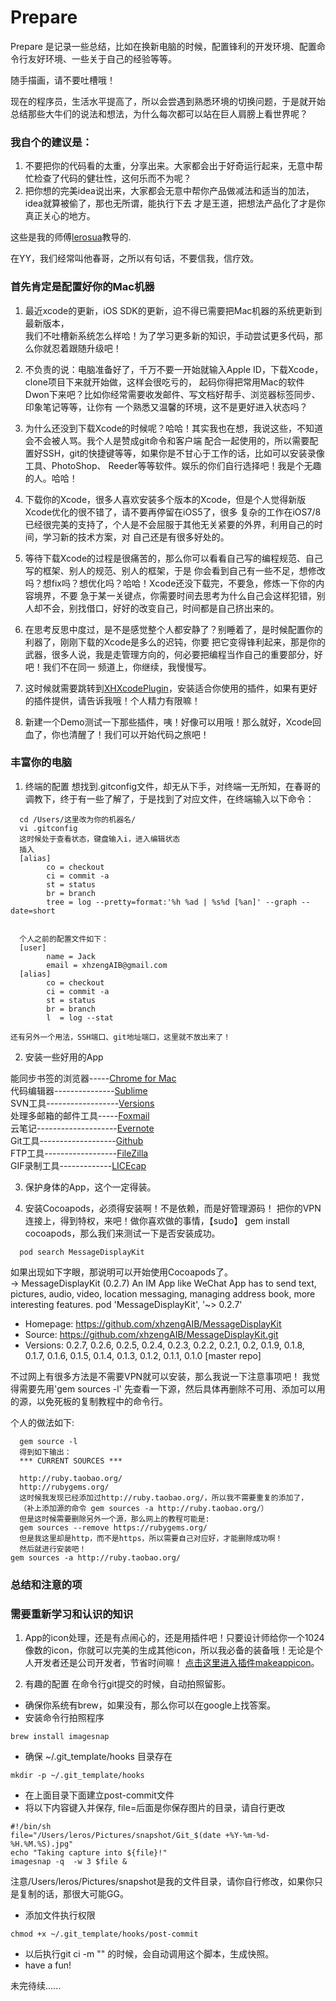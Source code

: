 Prepare
=======

Prepare 是记录一些总结，比如在换新电脑的时候，配置锋利的开发环境、配置命令行友好环境、一些关于自己的经验等等。

随手描画，请不要吐槽哦！

现在的程序员，生活水平提高了，所以会尝遇到熟悉环境的切换问题，于是就开始总结那些大牛们的说法和想法，为什么每次都可以站在巨人肩膀上看世界呢？       

### 我自个的建议是：
1. 不要把你的代码看的太重，分享出来。大家都会出于好奇运行起来，无意中帮忙检查了代码的健壮性，这何乐而不为呢？                      
2. 把你想的完美idea说出来，大家都会无意中帮你产品做减法和适当的加法，idea就算被偷了，那也无所谓，能执行下去         才是王道，把想法产品化了才是你真正关心的地方。

这些是我的师傅[lerosua](https://github.com/lerosua)教导的.

在YY，我们经常叫他春哥，之所以有句话，不要信我，信疗效。

### 首先肯定是配置好你的Mac机器
1. 最近xcode的更新，iOS SDK的更新，迫不得已需要把Mac机器的系统更新到最新版本，         
我们不吐槽新系统怎么样哈！为了学习更多新的知识，手动尝试更多代码，那么你就忍着跟随升级吧！

2. 不负责的说：电脑准备好了，千万不要一开始就输入Apple ID，下载Xcode，clone项目下来就开始做，这样会很吃亏的，      起码你得把常用Mac的软件Dwon下来吧？比如你经常需要收发邮件、写文档好帮手、浏览器标签同步、印象笔记等等，让你有        一个熟悉又温馨的环境，这不是更好进入状态吗？                

3. 为什么还没到下载Xcode的时候呢？哈哈！其实我也在想，我说这些，不知道会不会被人骂。我个人是赞成git命令和客户端     配合一起使用的，所以需要配置好SSH，git的快捷键等等，如果你是不甘心于工作的话，比如可以安装录像工具、PhotoShop、      Reeder等等软件。娱乐的你们自行选择吧！我是个无趣的人。哈哈！             

4. 下载你的Xcode，很多人喜欢安装多个版本的Xcode，但是个人觉得新版Xcode优化的很不错了，请不要再停留在iOS5了，很多     复杂的工作在iOS7/8已经很完美的支持了，个人是不会屈服于其他无关紧要的外界，利用自己的时间，学习新的技术方案，对       自己还是有很多好处的。

5. 等待下载Xcode的过程是很痛苦的，那么你可以看看自己写的编程规范、自己写的框架、别人的规范、别人的框架，于是         你会看到自己有一些不足，想修改吗？想fix吗？想优化吗？哈哈！Xcode还没下载完，不要急，修炼一下你的内容境界，不要       急于某一关键点，你需要时间去思考为什么自己会这样犯错，别人却不会，别找借口，好好的改变自己，时间都是自己挤出来的。                 
6. 在思考反思中度过，是不是感觉整个人都安静了？别睡着了，是时候配置你的利器了，刚刚下载的Xcode是多么的迟钝，你要    把它变得锋利起来，那是你的武器，很多人说，我是走管理方向的，何必要把编程当作自己的重要部分，好吧！我们不在同一       频道上，你继续，我慢慢写。

7. 这时候就需要跳转到[XHXcodePlugin](https://github.com/xhzengAIB/XHXcodePlugin)，安装适合你使用的插件，如果有更好的插件提供，请告诉我哦！个人精力有限嘛！

8. 新建一个Demo测试一下那些插件，咦！好像可以用哦！那么就好，Xcode回血了，你也清醒了！我们可以开始代码之旅吧！

### 丰富你的电脑

1. 终端的配置
想找到.gitconfig文件，却无从下手，对终端一无所知，在春哥的调教下，终于有一些了解了，于是找到了对应文件，在终端输入以下命令：
````objc
  cd /Users/这里改为你的机器名/
  vi .gitconfig
  这时候处于查看状态，键盘输入i，进入编辑状态
  插入
  [alias]
        co = checkout
        ci = commit -a
        st = status
        br = branch
        tree = log --pretty=format:'%h %ad | %s%d [%an]' --graph --date=short


  个人之前的配置文件如下：
  [user]
        name = Jack
        email = xhzengAIB@gmail.com
  [alias]
        co = checkout
        ci = commit -a
        st = status
        br = branch
        l  = log --stat

还有另外一个用法，SSH端口、git地址端口，这里就不放出来了！
````

2. 安装一些好用的App

能同步书签的浏览器-----[Chrome for Mac](https://www.google.com/intl/en/chrome/browser/desktop/index.html)                    
代码编辑器---------------[Sublime](http://www.sublimetext.com/)                    
SVN工具------------------[Versions](http://versionsapp.com/)                    
处理多邮箱的邮件工具-----[Foxmail](https://itunes.apple.com/cn/app/foxmail/id617950461?mt=12)             
云笔记--------------------[Evernote](https://www.yinxiang.com/download/)                  
Git工具-------------------[Github](https://mac.github.com/)                    
FTP工具------------------[FileZilla](https://filezilla-project.org/)                    
GIF录制工具-------------[LICEcap](http://www.cockos.com/licecap/)                    
                    
3. 保护身体的App，这个一定得装。

4. 安装Cocoapods，必须得安装啊！不是依赖，而是好管理源码！
把你的VPN连接上，得到特权，来吧！做你喜欢做的事情，【sudo】 gem install cocoapods，那么我们来测试一下是否安装成功。
````objc
  pod search MessageDisplayKit
````
如果出现如下字眼，那说明可以开始使用Cocoapods了。                             
-> MessageDisplayKit (0.2.7)
   An IM App like WeChat App has to send text, pictures, audio, video, location
   messaging, managing address book, more interesting features.
   pod 'MessageDisplayKit', '~> 0.2.7'
   - Homepage: https://github.com/xhzengAIB/MessageDisplayKit
   - Source:   https://github.com/xhzengAIB/MessageDisplayKit.git
   - Versions: 0.2.7, 0.2.6, 0.2.5, 0.2.4, 0.2.3, 0.2.2, 0.2.1, 0.2, 0.1.9, 0.1.8,
   0.1.7, 0.1.6, 0.1.5, 0.1.4, 0.1.3, 0.1.2, 0.1.1, 0.1.0 [master repo]

不过网上有很多方法是不需要VPN就可以安装，那么我说一下注意事项吧！
我觉得需要先用'gem sources -l' 先查看一下源，然后具体再删除不可用、添加可以用的源，以免死板的复制教程中的命令行。

个人的做法如下:
````objc
  gem source -l
  得到如下输出：
  *** CURRENT SOURCES ***

  http://ruby.taobao.org/
  http://rubygems.org/
  这时候我发现已经添加过http://ruby.taobao.org/，所以我不需要重复的添加了，                
  （补上添加源的命令 gem sources -a http://ruby.taobao.org/）                         
  但是这时候需要删除另外一个源，那么网上的教程可能是:
  gem sources --remove https://rubygems.org/
  但是我这里却是http，而不是https，所以需要自己对应好，才能删除成功啊！
  然后就进行安装吧！
gem sources -a http://ruby.taobao.org/
````

### 总结和注意的项

### 需要重新学习和认识的知识

1. App的icon处理，还是有点闹心的，还是用插件吧！只要设计师给你一个1024像数的icon，你就可以完美的生成其他icon，所以我必备的装备哦！无论是个人开发者还是公司开发者，节省时间嘛！                   [点击这里进入插件makeappicon](http://makeappicon.com/)。

2. 有趣的配置
在命令行git提交的时候，自动拍照留影。

- 确保你系统有brew，如果没有，那么你可以在google上找答案。
- 安装命令行拍照程序
```
brew install imagesnap
```
- 确保 ~/.git_template/hooks 目录存在
```
mkdir -p ~/.git_template/hooks
```
- 在上面目录下面建立post-commit文件
- 将以下内容键入并保存, file=后面是你保存图片的目录，请自行更改
```
#!/bin/sh
file="/Users/leros/Pictures/snapshot/Git_$(date +%Y-%m-%d-%H.%M.%S).jpg"
echo "Taking capture into ${file}!"
imagesnap -q  -w 3 $file &
```
注意/Users/leros/Pictures/snapshot是我的文件目录，请你自行修改，如果你只是复制的话，那很大可能GG。
- 添加文件执行权限
```
chmod +x ~/.git_template/hooks/post-commit
```
- 以后执行git ci -m "" 的时候，会自动调用这个脚本，生成快照。
- have a fun!

                  
未完待续......
